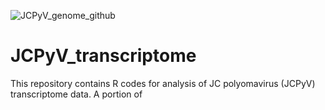 ![JCPyV_genome_github](https://github.com/user-attachments/assets/27a00529-6e00-496d-b631-444e2323d1a1)


# JCPyV_transcriptome
This repository contains R codes for analysis of JC polyomavirus (JCPyV) transcriptome data. A portion of 


# 
